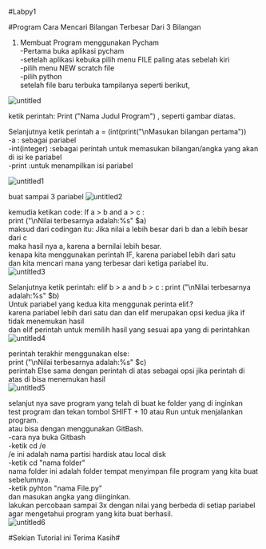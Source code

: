 #Labpy1

#Program Cara Mencari Bilangan Terbesar Dari 3 Bilangan                                                                                                     
1. Membuat Program menggunakan Pycham                                                                                                         
-Pertama buka aplikasi pycham                                                                                                                         
-setelah aplikasi kebuka pilih menu FILE paling atas sebelah kiri                                                                                        
-pilih menu NEW scratch file                                                                                                              
-pilih python                                                                                                                                       
setelah file baru terbuka tampilanya seperti berikut,

![untitled](https://user-images.githubusercontent.com/46746119/52703460-f9033f80-2fb0-11e9-9598-b1673e4728c5.jpg)

ketik perintah: Print ("Nama Judul Program") , seperti gambar diatas.                                                                                                                                                                                
                                                                                                                                                                                                                                                                                                    
Selanjutnya ketik perintah a = (int(print("\nMasukan bilangan pertama"))                                                                                                                                                                                                                                                            
-a            : sebagai pariabel                                                                                                              
-int(integer) :sebagai perintah untuk memasukan bilangan/angka yang akan di isi ke pariabel                                                                                                    
-print        :untuk menampilkan isi pariabel                                                                                                                                                                                              

![untitled1](https://user-images.githubusercontent.com/46746119/52704974-649adc00-2fb4-11e9-9511-7e414293f916.jpg)

buat sampai 3 pariabel
![untitled2](https://user-images.githubusercontent.com/46746119/52704975-65337280-2fb4-11e9-8eec-0ca920772cb8.jpg)

kemudia ketikan code: If a > b and a > c :                                                                                                    
                      print ("\nNilai terbesarnya adalah:%s" $a)                                                                                    
maksud dari codingan itu: Jika nilai a lebih besar dari b dan a lebih besar dari c                                                                                                                          
maka hasil nya a, karena a bernilai lebih besar.                                                                                                                                                                                                    
kenapa kita menggunakan perintah IF, karena pariabel lebih dari satu                                                                                                       
dan kita mencari mana yang terbesar dari ketiga pariabel itu.                                                                                   
![untitled3](https://user-images.githubusercontent.com/46746119/52704977-65337280-2fb4-11e9-954c-38d5f09d9e71.jpg)

Selanjutnya ketik perintah: elif b > a and b > c :
                            print ("\nNilai terbesarnya adalah:%s" $b)                                                                              
Untuk pariabel yang kedua kita menggunak perinta elif.?                                                                                                
karena pariabel lebih dari satu dan dan elif merupakan opsi kedua jika if tidak menemukan hasil                                                                                
dan elif perintah untuk memilih hasil yang sesuai apa yang di perintahkan                                                                            
![untitled4](https://user-images.githubusercontent.com/46746119/52704979-65337280-2fb4-11e9-8a0c-9181d158209d.jpg)

perintah terakhir menggunakan else:                                                                                                                    
                                   print ("\nNilai terbesarnya adalah:%s" $c)                                                                     
perintah Else sama dengan perintah di atas sebagai opsi jika perintah di atas di bisa menemukan hasil                                                                                              
![untitled5](https://user-images.githubusercontent.com/46746119/52704980-65cc0900-2fb4-11e9-8dfe-f30e516daaba.jpg)

selanjut nya save program yang telah di buat ke folder yang di inginkan                                                                   
test program dan tekan tombol SHIFT + 10 atau Run untuk menjalankan program.                                                                  
atau bisa dengan menggunakan GitBash.                                                                                                       
-cara nya buka Gitbash                                                                                                                    
-ketik cd /e                                                                                                                                            
/e ini adalah nama partisi hardisk atau local disk                                                                                            
-ketik cd "nama folder"                                                                                                                           
nama folder ini adalah folder tempat menyimpan file program yang kita buat sebelumnya.                                                          
-ketik pyhton "nama File.py"                                                                                                       
dan masukan angka yang diinginkan.                                                                                                              
lakukan percobaan sampai 3x dengan nilai yang berbeda di setiap pariabel agar mengetahui program yang kita buat berhasil.                                                                
![untitled6](https://user-images.githubusercontent.com/46746119/52704981-65cc0900-2fb4-11e9-944a-36ad30ea786d.jpg)

#Sekian Tutorial ini Terima Kasih#                                                                                                          
